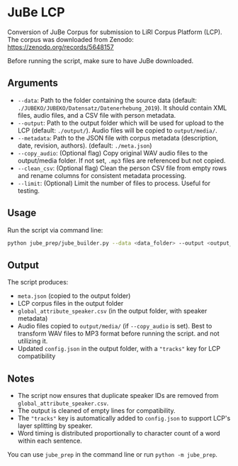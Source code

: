 # JuBe LCP

Conversion of JuBe Corpus for submission to LiRI Corpus Platform (LCP). The corpus was downloaded from Zenodo: https://zenodo.org/records/5648157

Before running the script, make sure to have JuBe downloaded.

## Arguments

- `--data`: Path to the folder containing the source data (default: `./JUBEKO/JUBEKO/Datensatz/Datenerhebung_2019`). It should contain XML files, audio files, and a CSV file with person metadata.
- `--output`: Path to the output folder which will be used for upload to the LCP (default: `./output/`). Audio files will be copied to `output/media/`.
- `--metadata`: Path to the JSON file with corpus metadata (description, date, revision, authors). (default: `./meta.json`)
- `--copy_audio`: (Optional flag) Copy original WAV audio files to the output/media folder. If not set, `.mp3` files are referenced but not copied.
- `--clean_csv`: (Optional flag) Clean the person CSV file from empty rows and rename columns for consistent metadata processing.
- `--limit`: (Optional) Limit the number of files to process. Useful for testing.

## Usage

Run the script via command line:

```sh
python jube_prep/jube_builder.py --data <data_folder> --output <output_folder> --metadata <meta.json> [--copy_audio] [--clean_csv] [--limit N]
```

## Output

The script produces:

- `meta.json` (copied to the output folder)
- LCP corpus files in the output folder
- `global_attribute_speaker.csv` (in the output folder, with speaker metadata)
- Audio files copied to `output/media/` (if `--copy_audio` is set). Best to transform WAV files to MP3 format before running the script. and not utilizing it.
- Updated `config.json` in the output folder, with a `"tracks"` key for LCP compatibility

## Notes

- The script now ensures that duplicate speaker IDs are removed from `global_attribute_speaker.csv`.
- The output is cleaned of empty lines for compatibility.
- The `"tracks"` key is automatically added to `config.json` to support LCP's layer splitting by speaker.
- Word timing is distributed proportionally to character count of a word within each sentence.

You can use `jube_prep` in the command line or run `python -m jube_prep`.
